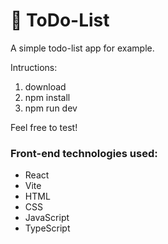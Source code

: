 # :bookmark: ToDo-List

A simple todo-list app for example.

Intructions:
1. download
2. npm install
3. npm run dev

Feel free to test!

### Front-end technologies used:
- React
- Vite
- HTML
- CSS
- JavaScript
- TypeScript
